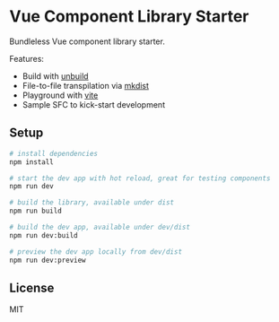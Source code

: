 # Vue Component Library Starter

Bundleless Vue component library starter.

Features:

- Build with [unbuild](https://github.com/unjs/unbuild)
- File-to-file transpilation via [mkdist](https://github.com/unjs/mkdist)
- Playground with [vite](https://vitejs.dev/)
- Sample SFC to kick-start development

## Setup

```bash
# install dependencies
npm install

# start the dev app with hot reload, great for testing components
npm run dev

# build the library, available under dist
npm run build

# build the dev app, available under dev/dist
npm run dev:build

# preview the dev app locally from dev/dist
npm run dev:preview
```

## License

MIT
